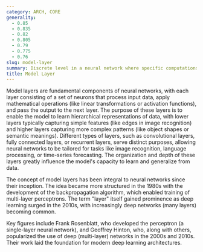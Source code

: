 ```yaml
---
category: ARCH, CORE
generality:
  - 0.85
  - 0.835
  - 0.82
  - 0.805
  - 0.79
  - 0.775
  - 0.76
slug: model-layer
summary: Discrete level in a neural network where specific computations or transformations are applied to the input data, progressively abstracting and refining the information as it moves through the network.
title: Model Layer
---
```


Model layers are fundamental components of neural networks, with each layer consisting of a set of neurons that process input data, apply mathematical operations (like linear transformations or activation functions), and pass the output to the next layer. The purpose of these layers is to enable the model to learn hierarchical representations of data, with lower layers typically capturing simple features (like edges in image recognition) and higher layers capturing more complex patterns (like object shapes or semantic meanings). Different types of layers, such as convolutional layers, fully connected layers, or recurrent layers, serve distinct purposes, allowing neural networks to be tailored for tasks like image recognition, language processing, or time-series forecasting. The organization and depth of these layers greatly influence the model's capacity to learn and generalize from data.

The concept of model layers has been integral to neural networks since their inception. The idea became more structured in the 1980s with the development of the backpropagation algorithm, which enabled training of multi-layer perceptrons. The term "layer" itself gained prominence as deep learning surged in the 2010s, with increasingly deep networks (many layers) becoming common.

Key figures include Frank Rosenblatt, who developed the perceptron (a single-layer neural network), and Geoffrey Hinton, who, along with others, popularized the use of deep (multi-layer) networks in the 2000s and 2010s. Their work laid the foundation for modern deep learning architectures.
